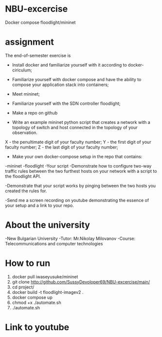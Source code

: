 # NBU-excercise
Docker compose floodlight/mininet
# assignment
The end-of-semester exercise is
- Install docker and familiarize yourself with it according to docker-ciriculum;
- Familiarize yourself with docker compose and have the ability to compose your application stack into containers;

- Meet mininet;

- Familiarize yourself with the SDN controller floodlight;

- Make a repo on github

- Write an example mininet python script that creates a network with a topology of <XYZ> switch and <YX> host connected in the topology of your observation.

X - the penultimate digit of your faculty number;
Y - the first digit of your faculty number;
Z - the last digit of your faculty number;
- Make your own docker-compose setup in the repo that contains:

-mininet
-floodlight
-Your script
-Demonstrate how to configure two-way traffic rules between the two furthest hosts on your network with a script to the floodlight API.

-Demonstrate that your script works by pinging between the two hosts you created the rules for.

-Send me a screen recording on youtube demonstrating the essence of your setup and a link to your repo.
# About the university
-New Bulgarian University
-Tutor: Mr.Nikolay Milovanov
-Course: Telecommunications and computer technologies

# How to run 
1. docker pull iwaseyusuke/mininet
2. git clone http://github.com/SussyDevoloper69/NBU-excercise/main/
3. cd project/
4. docker build -t floodlight-imagev2 .
5. docker compose up
6. chmod +x ./automate.sh
7. ./automate.sh
# Link to youtube

